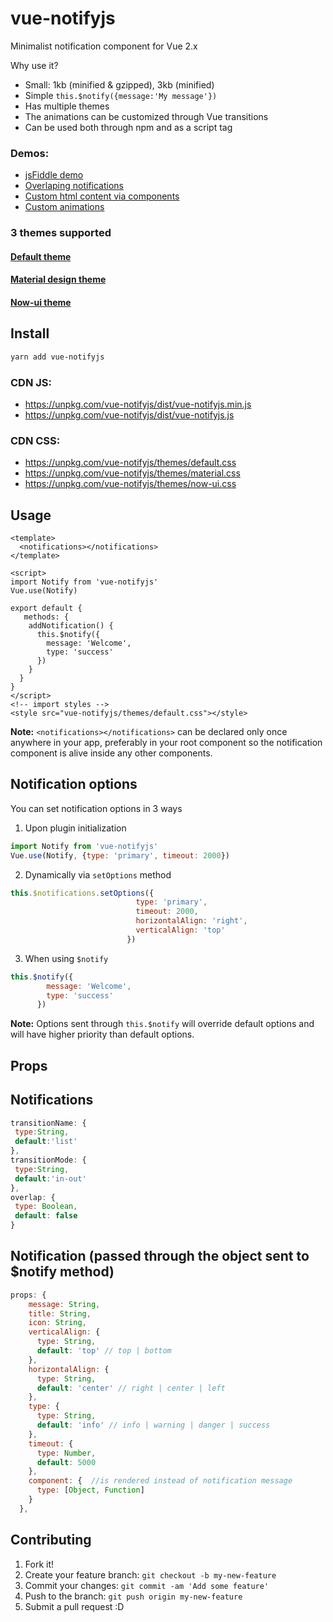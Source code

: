 # vue-notifyjs
Minimalist notification component for Vue 2.x

Why use it?
- Small: 1kb (minified & gzipped), 3kb (minified)
- Simple `this.$notify({message:'My message'})`
- Has multiple themes 
- The animations can be customized through Vue transitions
- Can be used both through npm and as a script tag

### Demos: 
- [jsFiddle demo](https://jsfiddle.net/z11fe07p/2248/)
- [Overlaping notifications](https://jsfiddle.net/z11fe07p/2284/)
- [Custom html content via components](https://jsfiddle.net/z11fe07p/2297/)
- [Custom animations](https://jsfiddle.net/z11fe07p/2362/)

### 3 themes supported
#### [Default theme](https://jsfiddle.net/z11fe07p/2248/)
#### [Material design theme](https://jsfiddle.net/z11fe07p/2286/)
#### [Now-ui theme](https://jsfiddle.net/z11fe07p/2288/)

## Install

```bash
yarn add vue-notifyjs
```

### CDN JS: 
* https://unpkg.com/vue-notifyjs/dist/vue-notifyjs.min.js
* https://unpkg.com/vue-notifyjs/dist/vue-notifyjs.js

### CDN CSS: 
* https://unpkg.com/vue-notifyjs/themes/default.css
* https://unpkg.com/vue-notifyjs/themes/material.css
* https://unpkg.com/vue-notifyjs/themes/now-ui.css

## Usage

```vue
<template>
  <notifications></notifications>
</template>

<script>
import Notify from 'vue-notifyjs'
Vue.use(Notify)

export default {
   methods: {
    addNotification() {
      this.$notify({
        message: 'Welcome',
        type: 'success'
      })
    }
  }
}
</script>
<!-- import styles -->
<style src="vue-notifyjs/themes/default.css"></style>

```
**Note:** `<notifications></notifications>` can be declared only once anywhere in your app,
preferably in your root component so the notification component is alive inside any other components.

## Notification options
You can set notification options in 3 ways

1. Upon plugin initialization

```js
import Notify from 'vue-notifyjs'
Vue.use(Notify, {type: 'primary', timeout: 2000})
```
2. Dynamically via `setOptions` method

```js
this.$notifications.setOptions({
                            type: 'primary', 
                            timeout: 2000,
                            horizontalAlign: 'right',
                            verticalAlign: 'top'
                          })
```

3. When using `$notify`

```js
this.$notify({
        message: 'Welcome',
        type: 'success'
      })
```

**Note:** Options sent through `this.$notify` will override default options and will have higher priority than default options.

## Props

## Notifications 

```js
transitionName: {
 type:String,
 default:'list'
},
transitionMode: {
 type:String,
 default:'in-out'
},
overlap: {
 type: Boolean,
 default: false
}
```

## Notification (passed through the object sent to $notify method)
```js
props: {
    message: String,
    title: String,
    icon: String,
    verticalAlign: {
      type: String,
      default: 'top' // top | bottom
    },
    horizontalAlign: {
      type: String,
      default: 'center' // right | center | left
    },
    type: {
      type: String,
      default: 'info' // info | warning | danger | success
    },
    timeout: {
      type: Number,
      default: 5000
    },
    component: {  //is rendered instead of notification message
      type: [Object, Function]
    }
  },
```
## Contributing

1. Fork it!
2. Create your feature branch: `git checkout -b my-new-feature`
3. Commit your changes: `git commit -am 'Add some feature'`
4. Push to the branch: `git push origin my-new-feature`
5. Submit a pull request :D

